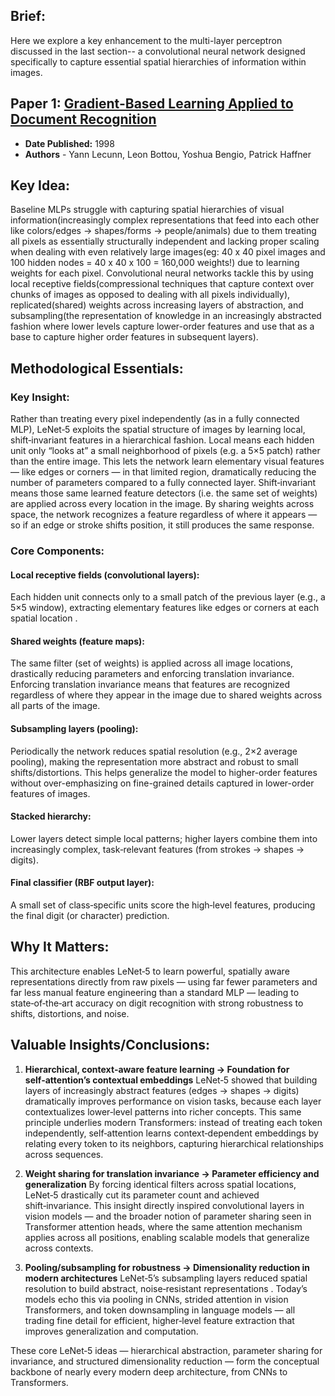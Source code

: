 ## Brief:

Here we explore a key enhancement to the multi-layer perceptron discussed in the last section-- a convolutional neural network designed specifically to capture essential spatial hierarchies of information within images.

## Paper 1: [Gradient-Based Learning Applied to Document Recognition](https://axon.cs.byu.edu/~martinez/classes/678/Papers/Convolution_nets.pdf)

- **Date Published:** 1998
- **Authors** - Yann Lecunn, Leon Bottou, Yoshua Bengio, Patrick Haffner

## Key Idea:

Baseline MLPs struggle with capturing spatial hierarchies of visual information(increasingly complex representations that feed into each other like colors/edges -> shapes/forms -> people/animals) due to them treating all pixels as essentially structurally independent and lacking proper scaling when dealing with even relatively large images(eg: 40 x 40 pixel images and 100 hidden nodes = 40 x 40 x 100 = 160,000 weights!) due to learning weights for each pixel. Convolutional neural networks tackle this by using local receptive fields(compressional techniques that capture context over chunks of images as opposed to dealing with all pixels individually), replicated(shared) weights across increasing layers of abstraction, and subsampling(the representation of knowledge in an increasingly abstracted fashion where lower levels capture lower-order features and use that as a base to capture higher order features in subsequent layers).

## Methodological Essentials:
### Key Insight:
Rather than treating every pixel independently (as in a fully connected MLP), LeNet‑5 exploits the spatial structure of images by learning local, shift‑invariant features in a hierarchical fashion. Local means each hidden unit only “looks at” a small neighborhood of pixels (e.g. a 5×5 patch) rather than the entire image. This lets the network learn elementary visual features — like edges or corners — in that limited region, dramatically reducing the number of parameters compared to a fully connected layer. Shift‑invariant means those same learned feature detectors (i.e. the same set of weights) are applied across every location in the image. By sharing weights across space, the network recognizes a feature regardless of where it appears — so if an edge or stroke shifts position, it still produces the same response.

### Core Components:
#### Local receptive fields (convolutional layers):
Each hidden unit connects only to a small patch of the previous layer (e.g., a 5×5 window), extracting elementary features like edges or corners at each spatial location .

#### Shared weights (feature maps):
The same filter (set of weights) is applied across all image locations, drastically reducing parameters and enforcing translation invariance. 
Enforcing translation invariance means that features are recognized regardless of where they appear in the image due to shared weights across
all parts of the image.

#### Subsampling layers (pooling):
Periodically the network reduces spatial resolution (e.g., 2×2 average pooling), making the representation more abstract and robust to small shifts/distortions. This helps generalize the model to higher-order features without over-emphasizing on fine-grained details captured in lower-order
features of images.

#### Stacked hierarchy:
Lower layers detect simple local patterns; higher layers combine them into increasingly complex, task‑relevant features (from strokes → shapes → digits).

#### Final classifier (RBF output layer):
A small set of class‑specific units score the high‑level features, producing the final digit (or character) prediction.

## Why It Matters:
This architecture enables LeNet‑5 to learn powerful, spatially aware representations directly from raw pixels — using far fewer parameters and far less manual feature engineering than a standard MLP — leading to state‑of‑the‑art accuracy on digit recognition with strong robustness to shifts, distortions, and noise. 

## Valuable Insights/Conclusions:
1) **Hierarchical, context‑aware feature learning → Foundation for self‑attention’s contextual embeddings**
LeNet‑5 showed that building layers of increasingly abstract features (edges → shapes → digits) dramatically improves performance on vision tasks, because each layer contextualizes lower‑level patterns into richer concepts. This same principle underlies modern Transformers: instead of treating each token independently, self‑attention learns context‑dependent embeddings by relating every token to its neighbors, capturing hierarchical relationships across sequences.

2) **Weight sharing for translation invariance → Parameter efficiency and generalization**
By forcing identical filters across spatial locations, LeNet‑5 drastically cut its parameter count and achieved shift‑invariance. This insight directly inspired convolutional layers in vision models — and the broader notion of parameter sharing seen in Transformer attention heads, where the same attention mechanism applies across all positions, enabling scalable models that generalize across contexts.

3) **Pooling/subsampling for robustness → Dimensionality reduction in modern architectures**
LeNet‑5’s subsampling layers reduced spatial resolution to build abstract, noise‑resistant representations . Today’s models echo this via pooling in CNNs, strided attention in vision Transformers, and token downsampling in language models — all trading fine detail for efficient, higher‑level feature extraction that improves generalization and computation.

These core LeNet‑5 ideas — hierarchical abstraction, parameter sharing for invariance, and structured dimensionality reduction — form the conceptual backbone of nearly every modern deep architecture, from CNNs to Transformers.